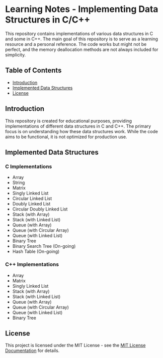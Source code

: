# Learning Notes -  Implementing Data Structures in C/C++

This repository contains implementations of various data structures in C and some in C++. The main goal of this repository is to serve as a learning resource and a personal reference. The code works but might not be perfect, and the memory deallocation methods are not always included for simplicity.

## Table of Contents

- [Introduction](#introduction)
- [Implemented Data Structures](#implemented-data-structures)
- [License](#license)

## Introduction

This repository is created for educational purposes, providing implementations of different data structures in C and C++. The primary focus is on understanding how these data structures work. While the code aims to be functional, it is not optimized for production use.

## Implemented Data Structures

### C Implementations

- Array
- String
- Matrix
- Singly Linked List
- Circular Linked List
- Doubly Linked List
- Circular Doubly Linked List
- Stack (with Array)
- Stack (with Linked List)
- Queue (with Array)
- Queue (with Circular Array)
- Queue (with Linked List)
- Binary Tree
- Binary Search Tree (On-going)
- Hash Table (On-going)

### C++ Implementations

- Array
- Matrix
- Singly Linked List
- Stack (with Array)
- Stack (with Linked List)
- Queue (with Array)
- Queue (with Circular Array)
- Queue (with Linked List)
- Binary Tree

## License
This project is licensed under the MIT License - see the [MIT License Documentation](https://opensource.org/licenses/MIT) for details.


